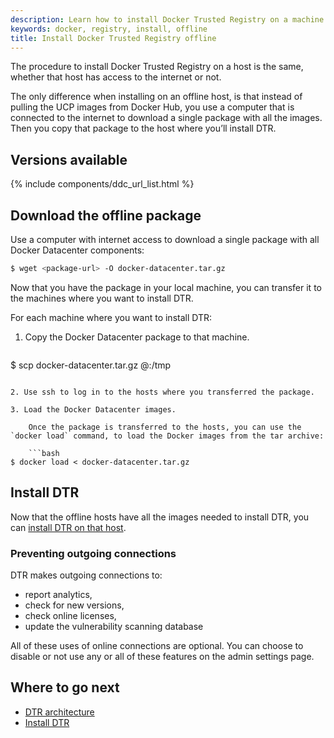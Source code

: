 ```yaml
---
description: Learn how to install Docker Trusted Registry on a machine with no internet access.
keywords: docker, registry, install, offline
title: Install Docker Trusted Registry offline
---
```

The procedure to install Docker Trusted Registry on a host is the same, whether that host has access to the internet or not.

The only difference when installing on an offline host, is that instead of pulling the UCP images from Docker Hub, you use a computer that is connected to the internet to download a single package with all the images. Then you copy that package to the host where you’ll install DTR.

## Versions available

{% include components/ddc_url_list.html %}

## Download the offline package

Use a computer with internet access to download a single package with all Docker Datacenter components:

```bash
$ wget <package-url> -O docker-datacenter.tar.gz
```

Now that you have the package in your local machine, you can transfer it to the machines where you want to install DTR.

For each machine where you want to install DTR:

1. Copy the Docker Datacenter package to that machine.
    
    ```bash
$ scp docker-datacenter.tar.gz <user>@<host>:/tmp
```

2. Use ssh to log in to the hosts where you transferred the package.

3. Load the Docker Datacenter images.
    
    Once the package is transferred to the hosts, you can use the `docker load` command, to load the Docker images from the tar archive:
    
    ```bash
$ docker load < docker-datacenter.tar.gz
```

## Install DTR

Now that the offline hosts have all the images needed to install DTR, you can [install DTR on that host](index.md).

### Preventing outgoing connections

DTR makes outgoing connections to:

* report analytics,
* check for new versions,
* check online licenses,
* update the vulnerability scanning database

All of these uses of online connections are optional. You can choose to disable or not use any or all of these features on the admin settings page.

## Where to go next

* [DTR architecture](../../architecture.md)
* [Install DTR](index.md)